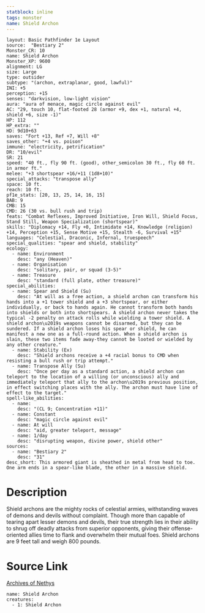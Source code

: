 ```yaml
---
statblock: inline
tags: monster
name: Shield Archon
---
```

```statblock
layout: Basic Pathfinder 1e Layout
source:  "Bestiary 2"
Monster_CR: 10
name: Shield Archon
Monster_XP: 9600
alignment: LG
size: Large
type: outsider
subtype: "(archon, extraplanar, good, lawful)"
INI: +5
perception: +15
senses: "darkvision, low-light vision"
aura: "aura of menace, magic circle against evil"
AC: "29, touch 10, flat-footed 28 (armor +9, dex +1, natural +4, shield +6, size -1)"
HP: 112
HP_extra: ""
HD: 9d10+63
saves: "Fort +13, Ref +7, Will +8"
saves_other: "+4 vs. poison"
immune: "electricity, petrification"
DR: "10/evil"
SR: 21
speed: "40 ft., fly 90 ft. (good), other_semicolon 30 ft., fly 60 ft. in armor ft."
melee: "+3 shortspear +16/+11 (1d8+10)"
special_attacks: "transpose ally"
space: 10 ft.
reach: 10 ft.
pf1e_stats: [20, 13, 25, 14, 16, 15]
BAB: 9
CMB: 15
CMD: 26 (30 vs. bull rush and trip)
feats: "Combat Reflexes, Improved Initiative, Iron Will, Shield Focus, Stand Still, Weapon Specialization (shortspear)"
skills: "Diplomacy +14, Fly +0, Intimidate +14, Knowledge (religion) +14, Perception +15, Sense Motive +15, Stealth -6, Survival +15"
languages: "Celestial, Draconic, Infernal, truespeech"
special_qualities: "spear and shield, stability"
ecology:
  - name: Environment
    desc: "any (Heaven)"
  - name: Organisation
    desc: "solitary, pair, or squad (3-5)"
  - name: Treasure
    desc: "standard (full plate, other treasure)"
special_abilities:
  - name: Spear and Shield (Su)
    desc: "At will as a free action, a shield archon can transform his hands into a +1 tower shield and a +3 shortspear, or either individually, or back to hands again. He cannot transform both hands into shields or both into shortspears. A shield archon never takes the typical -2 penalty on attack rolls while wielding a tower shield. A shield archon\u2019s weapons cannot be disarmed, but they can be sundered. If a shield archon loses his spear or shield, he can manifest a new one as a full-round action. When a shield archon is slain, these two items fade away-they cannot be looted or wielded by any other creature."
  - name: Stability (Ex)
    desc: "Shield archons receive a +4 racial bonus to CMD when resisting a bull rush or trip attempt."
  - name: Transpose Ally (Su)
    desc: "Once per day as a standard action, a shield archon can teleport to the location of a willing (or unconscious) ally and immediately teleport that ally to the archon\u2019s previous position, in effect switching places with the ally. The archon must have line of effect to the target."
spell-like_abilities:
  - name:
    desc: "(CL 9; Concentration +11)"
  - name: Constant
    desc: "magic circle against evil"
  - name: At will
    desc: "aid, greater teleport, message"
  - name: 1/day
    desc: "disrupting weapon, divine power, shield other"
sources:
  - name: "Bestiary 2"
    desc: "31"
desc_short: This armored giant is sheathed in metal from head to toe. One arm ends in a spear-like blade, the other in a massive shield. 
```
# Description
Shield archons are the mighty rocks of celestial armies, withstanding waves of demons and devils without complaint. Though more than capable of tearing apart lesser demons and devils, their true strength lies in their ability to shrug off deadly attacks from superior opponents, giving their offense-oriented allies time to flank and overwhelm their mutual foes. Shield archons are 9 feet tall and weigh 800 pounds.
# Source Link
[Archives of Nethys](https://aonprd.com/MonsterDisplay.aspx?ItemName=Shield%20Archon)
```encounter-table
name: Shield Archon
creatures:
  - 1: Shield Archon
```
